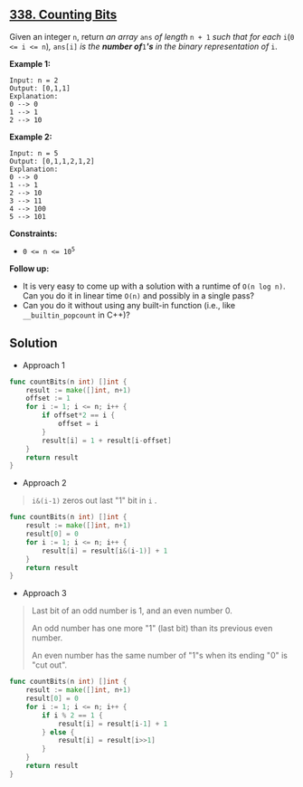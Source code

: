 ## [338. Counting Bits](https://leetcode.com/problems/counting-bits/)


Given an integer `n`, return _an array_ `ans` _of length_ `n + 1` _such that for each_ `i`(`0 <= i <= n`)_,_ `ans[i]` _is the **number of**_`1`_**'s** in the binary representation of_ `i`.

**Example 1:**

```
Input: n = 2
Output: [0,1,1]
Explanation:
0 --> 0
1 --> 1
2 --> 10
```

**Example 2:**

```
Input: n = 5
Output: [0,1,1,2,1,2]
Explanation:
0 --> 0
1 --> 1
2 --> 10
3 --> 11
4 --> 100
5 --> 101
```

**Constraints:**

*   <code>0 <= n <= 10<sup>5</sup></code>

**Follow up:**

*   It is very easy to come up with a solution with a runtime of `O(n log n)`. Can you do it in linear time `O(n)` and possibly in a single pass?
*   Can you do it without using any built-in function (i.e., like `__builtin_popcount` in C++)?



## Solution

- Approach 1

```go
func countBits(n int) []int {
	result := make([]int, n+1)
    offset := 1
	for i := 1; i <= n; i++ {
        if offset*2 == i {
            offset = i
        }
        result[i] = 1 + result[i-offset]
	}
	return result
}
```

- Approach 2

> `i&(i-1)` zeros out last "1" bit in `i` .

```go
func countBits(n int) []int {
	result := make([]int, n+1)
	result[0] = 0
	for i := 1; i <= n; i++ {
		result[i] = result[i&(i-1)] + 1
	}
	return result
}
```

- Approach 3

> Last bit of an odd number is 1, and an even number 0.
>
> An odd number has one more "1" (last bit) than its previous even number.
>
> An even number has the same number of "1"s when its ending "0" is "cut out".

```go
func countBits(n int) []int {
	result := make([]int, n+1)
	result[0] = 0
	for i := 1; i <= n; i++ {
		if i % 2 == 1 {
			result[i] = result[i-1] + 1
		} else {
			result[i] = result[i>>1]
		}
	}
	return result
}
```

